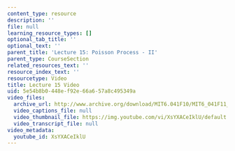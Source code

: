 ```yaml
---
content_type: resource
description: ''
file: null
learning_resource_types: []
optional_tab_title: ''
optional_text: ''
parent_title: 'Lecture 15: Poisson Process - II'
parent_type: CourseSection
related_resources_text: ''
resource_index_text: ''
resourcetype: Video
title: Lecture 15 Video
uid: 5e54b8b0-448e-f92e-66a6-57a8c495349a
video_files:
  archive_url: http://www.archive.org/download/MIT6.041F10/MIT6_041F11_lec15_300k.mp4
  video_captions_file: null
  video_thumbnail_file: https://img.youtube.com/vi/XsYXACeIklU/default.jpg
  video_transcript_file: null
video_metadata:
  youtube_id: XsYXACeIklU
---
```

